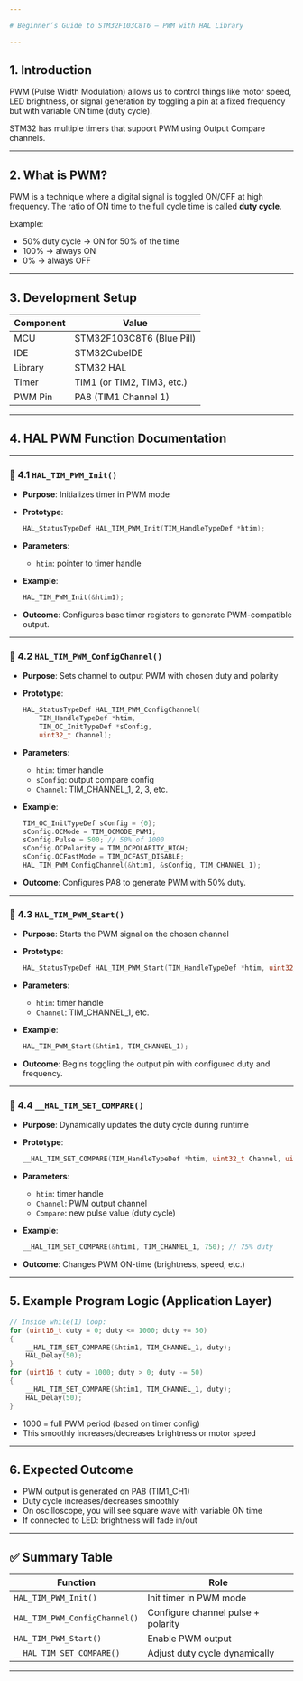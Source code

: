 ```yaml
---

# Beginner’s Guide to STM32F103C8T6 – PWM with HAL Library

---
```


## **1. Introduction**

PWM (Pulse Width Modulation) allows us to control things like motor speed, LED brightness, or signal generation by toggling a pin at a fixed frequency but with variable ON time (duty cycle).

STM32 has multiple timers that support PWM using Output Compare channels.

---

## **2. What is PWM?**

PWM is a technique where a digital signal is toggled ON/OFF at high frequency. The ratio of ON time to the full cycle time is called **duty cycle**.

Example:

* 50% duty cycle → ON for 50% of the time
* 100% → always ON
* 0% → always OFF

---

## **3. Development Setup**

| Component | Value                      |
| --------- | -------------------------- |
| MCU       | STM32F103C8T6 (Blue Pill)  |
| IDE       | STM32CubeIDE               |
| Library   | STM32 HAL                  |
| Timer     | TIM1 (or TIM2, TIM3, etc.) |
| PWM Pin   | PA8 (TIM1 Channel 1)       |

---

## **4. HAL PWM Function Documentation**

---

### 🔹 4.1 `HAL_TIM_PWM_Init()`

* **Purpose**: Initializes timer in PWM mode
* **Prototype**:

  ```c
  HAL_StatusTypeDef HAL_TIM_PWM_Init(TIM_HandleTypeDef *htim);
  ```
* **Parameters**:

  * `htim`: pointer to timer handle
* **Example**:

  ```c
  HAL_TIM_PWM_Init(&htim1);
  ```
* **Outcome**: Configures base timer registers to generate PWM-compatible output.

---

### 🔹 4.2 `HAL_TIM_PWM_ConfigChannel()`

* **Purpose**: Sets channel to output PWM with chosen duty and polarity
* **Prototype**:

  ```c
  HAL_StatusTypeDef HAL_TIM_PWM_ConfigChannel(
      TIM_HandleTypeDef *htim,
      TIM_OC_InitTypeDef *sConfig,
      uint32_t Channel);
  ```
* **Parameters**:

  * `htim`: timer handle
  * `sConfig`: output compare config
  * `Channel`: TIM\_CHANNEL\_1, 2, 3, etc.
* **Example**:

  ```c
  TIM_OC_InitTypeDef sConfig = {0};
  sConfig.OCMode = TIM_OCMODE_PWM1;
  sConfig.Pulse = 500; // 50% of 1000
  sConfig.OCPolarity = TIM_OCPOLARITY_HIGH;
  sConfig.OCFastMode = TIM_OCFAST_DISABLE;
  HAL_TIM_PWM_ConfigChannel(&htim1, &sConfig, TIM_CHANNEL_1);
  ```
* **Outcome**: Configures PA8 to generate PWM with 50% duty.

---

### 🔹 4.3 `HAL_TIM_PWM_Start()`

* **Purpose**: Starts the PWM signal on the chosen channel
* **Prototype**:

  ```c
  HAL_StatusTypeDef HAL_TIM_PWM_Start(TIM_HandleTypeDef *htim, uint32_t Channel);
  ```
* **Parameters**:

  * `htim`: timer handle
  * `Channel`: TIM\_CHANNEL\_1, etc.
* **Example**:

  ```c
  HAL_TIM_PWM_Start(&htim1, TIM_CHANNEL_1);
  ```
* **Outcome**: Begins toggling the output pin with configured duty and frequency.

---

### 🔹 4.4 `__HAL_TIM_SET_COMPARE()`

* **Purpose**: Dynamically updates the duty cycle during runtime
* **Prototype**:

  ```c
  __HAL_TIM_SET_COMPARE(TIM_HandleTypeDef *htim, uint32_t Channel, uint32_t Compare);
  ```
* **Parameters**:

  * `htim`: timer handle
  * `Channel`: PWM output channel
  * `Compare`: new pulse value (duty cycle)
* **Example**:

  ```c
  __HAL_TIM_SET_COMPARE(&htim1, TIM_CHANNEL_1, 750); // 75% duty
  ```
* **Outcome**: Changes PWM ON-time (brightness, speed, etc.)

---

## **5. Example Program Logic (Application Layer)**

```c
// Inside while(1) loop:
for (uint16_t duty = 0; duty <= 1000; duty += 50)
{
    __HAL_TIM_SET_COMPARE(&htim1, TIM_CHANNEL_1, duty);
    HAL_Delay(50);
}
for (uint16_t duty = 1000; duty > 0; duty -= 50)
{
    __HAL_TIM_SET_COMPARE(&htim1, TIM_CHANNEL_1, duty);
    HAL_Delay(50);
}
```

* 1000 = full PWM period (based on timer config)
* This smoothly increases/decreases brightness or motor speed

---

## **6. Expected Outcome**

* PWM output is generated on PA8 (TIM1\_CH1)
* Duty cycle increases/decreases smoothly
* On oscilloscope, you will see square wave with variable ON time
* If connected to LED: brightness will fade in/out

---

## ✅ Summary Table

| Function                      | Role                               |
| ----------------------------- | ---------------------------------- |
| `HAL_TIM_PWM_Init()`          | Init timer in PWM mode             |
| `HAL_TIM_PWM_ConfigChannel()` | Configure channel pulse + polarity |
| `HAL_TIM_PWM_Start()`         | Enable PWM output                  |
| `__HAL_TIM_SET_COMPARE()`     | Adjust duty cycle dynamically      |

---

